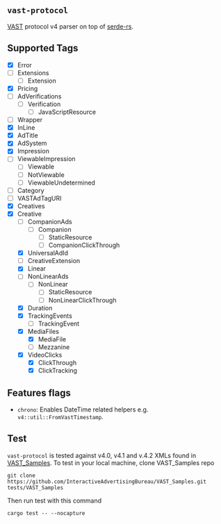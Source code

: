 ## `vast-protocol`

[VAST](https://www.iab.com/guidelines/vast/) protocol v4 parser on top of [serde-rs](https://github.com/serde-rs/serde).

## Supported Tags

* [x] Error
* [ ] Extensions
  * [ ] Extension
* [x] Pricing
* [ ] AdVerifications
  * [ ] Verification
    * [ ] JavaScriptResource
* [ ] Wrapper
* [x] InLine
* [x] AdTitle
* [x] AdSystem
* [x] Impression
* [ ] ViewableImpression
  * [ ] Viewable
  * [ ] NotViewable
  * [ ] ViewableUndetermined
* [ ] Category
* [ ] VASTAdTagURI
* [x] Creatives
* [x] Creative
  * [ ] CompanionAds
    * [ ] Companion
      * [ ] StaticResource
      * [ ] CompanionClickThrough
  * [x] UniversalAdId
  * [ ] CreativeExtension
  * [x] Linear
  * [ ] NonLinearAds
    * [ ] NonLinear
      * [ ] StaticResource
      * [ ] NonLinearClickThrough
  * [x] Duration
  * [x] TrackingEvents
    * [ ] TrackingEvent
  * [x] MediaFiles
    * [x] MediaFile
    * [ ] Mezzanine
  * [x] VideoClicks
    * [x] ClickThrough
    * [x] ClickTracking

## Features flags

* `chrono`: Enables DateTime related helpers e.g. `v4::util::FromVastTimestamp`.

## Test

`vast-protocol` is tested against v4.0, v4.1 and v.4.2 XMLs found in [VAST_Samples](https://github.com/InteractiveAdvertisingBureau/VAST_Samples). To test in your local machine, clone VAST_Samples repo
```
git clone https://github.com/InteractiveAdvertisingBureau/VAST_Samples.git tests/VAST_Samples
```

Then run test with this command
```
cargo test -- --nocapture
```
